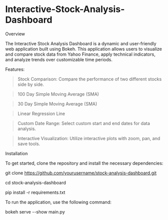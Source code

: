 # Interactive-Stock-Analysis-Dashboard

Overview

The Interactive Stock Analysis Dashboard is a dynamic and user-friendly web application built using Bokeh. This application allows users to visualize and compare stock data from Yahoo Finance, apply technical indicators, and analyze trends over customizable time periods.

Features:

>Stock Comparison: Compare the performance of two different stocks side by side.


>100 Day Simple Moving Average (SMA)

>30 Day Simple Moving Average (SMA)

>Linear Regression Line

>Custom Date Range: Select custom start and end dates for data analysis.

>Interactive Visualization: Utilize interactive plots with zoom, pan, and save tools.


Installation

To get started, clone the repository and install the necessary dependencies:

git clone https://github.com/yourusername/stock-analysis-dashboard.git

cd stock-analysis-dashboard

pip install -r requirements.txt

To run the application, use the following command:

bokeh serve --show main.py

